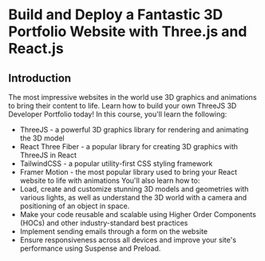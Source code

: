# Build and Deploy a Fantastic 3D Portfolio Website with Three.js and React.js
<!-- ![3D Portfolio](https://i.ibb.co/9ykhLtM/Thumbnail.png) -->

## Introduction
The most impressive websites in the world use 3D graphics and animations to bring their content to life. Learn how to build your own ThreeJS 3D Developer Portfolio today! 
In this course, you'll learn the following:
- ThreeJS - a powerful 3D graphics library for rendering and animating the 3D model
- React Three Fiber - a popular library for creating 3D graphics with ThreeJS in React
- TailwindCSS - a popular utility-first CSS styling framework
- Framer Motion - the most popular library used to bring your React website to life with animations
You'll also learn how to:
- Load, create and customize stunning 3D models and geometries with various lights, as well as understand the 3D world with a camera and positioning of an object in space.
- Make your code reusable and scalable using Higher Order Components (HOCs) and other industry-standard best practices
- Implement sending emails through a form on the website
- Ensure responsiveness across all devices and improve your site's performance using Suspense and Preload.